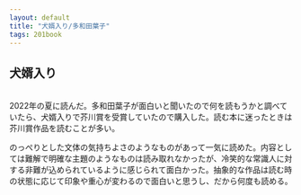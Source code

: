 ```yaml
---
layout: default
title: "犬婿入り/多和田葉子"
tags: 201book
---
```


## 犬婿入り
<br>
2022年の夏に読んだ。多和田葉子が面白いと聞いたので何を読もうかと調べていたら、犬婿入りで芥川賞を受賞していたので購入した。読む本に迷ったときは芥川賞作品を読むことが多い。

のっぺりとした文体の気持ちよさのようなものがあって一気に読めた。内容としては難解で明確な主題のようなものは読み取れなかったが、冷笑的な常識人に対する非難が込められているように感じられて面白かった。抽象的な作品は読む時の状態に応じて印象や重心が変わるので面白いと思うし、だから何度も読める。
